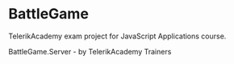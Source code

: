 BattleGame
==========

TelerikAcademy exam project for JavaScript Applications course.

BattleGame.Server - by TelerikAcademy Trainers
